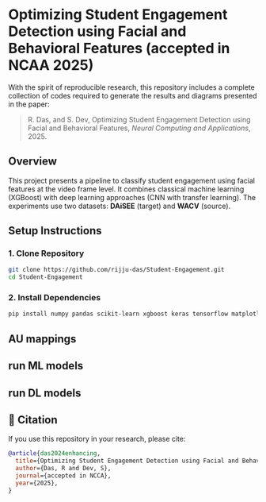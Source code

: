 # Optimizing Student Engagement Detection using Facial and Behavioral Features (accepted in NCAA 2025)

With the spirit of reproducible research, this repository includes a complete collection of codes required to generate the results and diagrams presented in the paper:

> R. Das, and S. Dev, Optimizing Student Engagement Detection using Facial and Behavioral Features, *Neural Computing and Applications*, 2025.


## Overview

This project presents a pipeline to classify student engagement using facial features at the video frame level. It combines classical machine learning (XGBoost) with deep learning approaches (CNN with transfer learning). The experiments use two datasets: **DAiSEE** (target) and **WACV** (source).


## Setup Instructions
### 1. Clone Repository

```bash
git clone https://github.com/rijju-das/Student-Engagement.git
cd Student-Engagement
```

### 2. Install Dependencies

```bash
pip install numpy pandas scikit-learn xgboost keras tensorflow matplotlib
```

## AU mappings

## run ML models

## run DL models
## 📖 Citation

If you use this repository in your research, please cite:

```bibtex
@article{das2024enhancing,
  title={Optimizing Student Engagement Detection using Facial and Behavioral Features},
  author={Das, R and Dev, S},
  journal={accepted in NCCA},
  year={2025},
}
```

